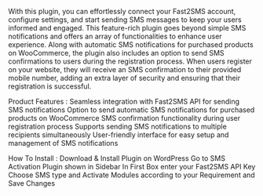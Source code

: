 With this plugin, you can effortlessly connect your Fast2SMS account, configure settings, and start sending SMS messages to keep your users informed and engaged. This feature-rich plugin goes beyond simple SMS notifications and offers an array of functionalities to enhance user experience. Along with automatic SMS notifications for purchased products on WooCommerce, the plugin also includes an option to send SMS confirmations to users during the registration process. When users register on your website, they will receive an SMS confirmation to their provided mobile number, adding an extra layer of security and ensuring that their registration is successful.

Product Features :
Seamless integration with Fast2SMS API for sending SMS notifications
Option to send automatic SMS notifications for purchased products on WooCommerce
SMS confirmation functionality during user registration process
Supports sending SMS notifications to multiple recipients simultaneously
User-friendly interface for easy setup and management of SMS notifications

How To Install :
Download & Install Plugin on WordPress
Go to SMS Activation Plugin shown in Sidebar
In First Box enter your Fast2SMS API Key
Choose SMS type and Activate Modules according to your Requirement and Save Changes
